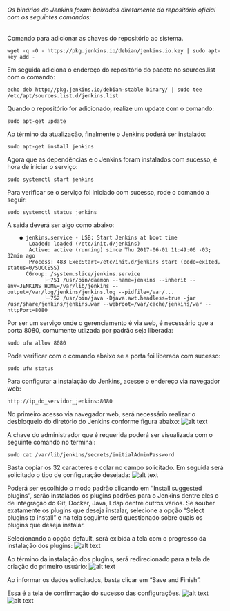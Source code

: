 ###### Os binários do Jenkins foram baixados diretamente do repositório oficial com os seguintes comandos:

Comando para adicionar as chaves do repositório ao sistema.
```
wget -q -O - https://pkg.jenkins.io/debian/jenkins.io.key | sudo apt-key add -
```

Em seguida adiciona o endereço do repositório do pacote no sources.list com  o comando:
```
echo deb http://pkg.jenkins.io/debian-stable binary/ | sudo tee /etc/apt/sources.list.d/jenkins.list
```

Quando o repositório for adicionado, realize um update com o comando:
```
sudo apt-get update
```
  
Ao término da atualização, finalmente o Jenkins poderá ser instalado:
```
sudo apt-get install jenkins
```
  
Agora que as dependências e o Jenkins foram instalados com sucesso, é hora de iniciar o serviço:
```
sudo systemctl start jenkins
```
  
Para verificar se o serviço foi iniciado com sucesso, rode o comando a seguir:
```
sudo systemctl status jenkins
```
 
A saída deverá ser algo como abaixo:
```
  	● jenkins.service - LSB: Start Jenkins at boot time
  	   Loaded: loaded (/etc/init.d/jenkins)
	   Active: active (running) since Thu 2017-06-01 11:49:06 -03; 32min ago
	   Process: 483 ExecStart=/etc/init.d/jenkins start (code=exited, status=0/SUCCESS)
   	  CGroup: /system.slice/jenkins.service
            ├─751 /usr/bin/daemon --name=jenkins --inherit --env=JENKINS_HOME=/var/lib/jenkins --output=/var/log/jenkins/jenkins.log --pidfile=/var/...
            └─752 /usr/bin/java -Djava.awt.headless=true -jar /usr/share/jenkins/jenkins.war --webroot=/var/cache/jenkins/war --httpPort=8080
```	    
           
Por ser um serviço onde o gerenciamento é via web, é necessário que a porta 8080, comumente utlizada por padrão seja liberada:
```
sudo ufw allow 8080
```

Pode verificar com o comando abaixo se a porta foi liberada com sucesso:
```
sudo ufw status
```

Para configurar a instalação do Jenkins, acesse o endereço via navegador web:
```
http://ip_do_servidor_jenkins:8080
```
  
No primeiro acesso via navegador web, será necessário realizar o desbloqueio do diretório do Jenkins conforme figura abaixo:
![alt text](https://assets.digitalocean.com/articles/jenkins-install-ubuntu-1604/unlock-jenkins.png)
	
A chave do administrador que é requerida poderá ser visualizada com o seguinte comando no terminal:
```
sudo cat /var/lib/jenkins/secrets/initialAdminPassword
```

Basta copiar os 32 caracteres e colar no campo solicitado.
Em seguida será solicitado o tipo de configuração desejada:
![alt text](https://assets.digitalocean.com/articles/jenkins-install-ubuntu-1604/jenkins-customize.png)

Poderá ser escolhido o modo padrão clicando em “Install suggested plugins”, serão instalados os plugins padrões para o Jenkins dentre eles o de integração do Git, Docker, Java, Ldap dentre outros vários. Se souber exatamente os plugins que deseja instalar, selecione a opção “Select plugins to install” e na tela seguinte será questionado sobre quais os plugins que deseja instalar.

Selecionando a opção default, será exibida a tela com o progresso da instalação dos plugins:
![alt text](https://assets.digitalocean.com/articles/jenkins-install-ubuntu-1604/jenkins-plugins.png)

Ao término da instalação dos plugins, será redirecionado para a tela de criação do primeiro usuário:
![alt text](https://assets.digitalocean.com/articles/jenkins-install-ubuntu-1604/jenkins-first-admin.png)

Ao informar os dados solicitados, basta clicar em “Save and Finish”.

Essa é a tela de confirmação do sucesso das configurações.
![alt text](https://assets.digitalocean.com/articles/jenkins-install-ubuntu-1604/jenkins-ready.png)
![alt text](https://assets.digitalocean.com/articles/jenkins-install-ubuntu-1604/jenkins-using.png)


